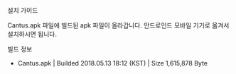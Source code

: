설치 가이드

Cantus.apk 파일에 빌드된 apk 파일이 올라갑니다.
안드로인드 모바일 기기로 옮겨서 설치하시면 됩니다.

빌드 정보
* Cantus.apk | Builded 2018.05.13 18:12 (KST) | Size 1,615,878 Byte
